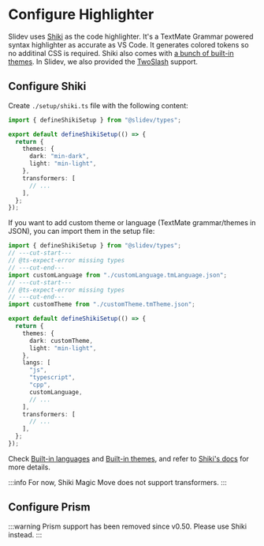 # Configure Highlighter

Slidev uses [Shiki](https://github.com/shikijs/shiki) as the code highlighter. It's a TextMate Grammar powered syntax highlighter as accurate as VS Code. It generates colored tokens so no additinal CSS is required. Shiki also comes with [a bunch of built-in themes](https://shiki.style/themes). In Slidev, we also provided the [TwoSlash](#twoslash-integration) support.

## Configure Shiki

<Environment type="both" />

Create `./setup/shiki.ts` file with the following content:

```ts twoslash [setup/shiki.ts]
import { defineShikiSetup } from "@slidev/types";

export default defineShikiSetup(() => {
  return {
    themes: {
      dark: "min-dark",
      light: "min-light",
    },
    transformers: [
      // ...
    ],
  };
});
```

If you want to add custom theme or language (TextMate grammar/themes in JSON), you can import them in the setup file:

<!-- eslint-disable import/first-->

```ts twoslash [setup/shiki.ts]
import { defineShikiSetup } from "@slidev/types";
// ---cut-start---
// @ts-expect-error missing types
// ---cut-end---
import customLanguage from "./customLanguage.tmLanguage.json";
// ---cut-start---
// @ts-expect-error missing types
// ---cut-end---
import customTheme from "./customTheme.tmTheme.json";

export default defineShikiSetup(() => {
  return {
    themes: {
      dark: customTheme,
      light: "min-light",
    },
    langs: [
      "js",
      "typescript",
      "cpp",
      customLanguage,
      // ...
    ],
    transformers: [
      // ...
    ],
  };
});
```

Check [Built-in languages](https://shiki.style/languages) and [Built-in themes](https://shiki.style/themes), and refer to [Shiki's docs](https://shiki.style) for more details.

:::info
For now, Shiki Magic Move does not support transformers.
:::

## Configure Prism

:::warning
Prism support has been removed since v0.50. Please use Shiki instead.
:::

